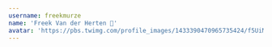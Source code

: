 ```yaml
---
username: freekmurze
name: 'Freek Van der Herten 🔭'
avatar: 'https://pbs.twimg.com/profile_images/1433390470965735424/f5UiMISj_normal.jpg'
---
```

